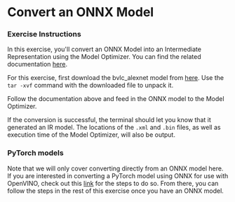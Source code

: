 ﻿# Convert an ONNX Model

### Exercise Instructions

In this exercise, you'll convert an ONNX Model into an Intermediate Representation using the 
Model Optimizer. You can find the related documentation [here](https://docs.openvinotoolkit.org/2018_R5/_docs_MO_DG_prepare_model_convert_model_Convert_Model_From_ONNX.html).

For this exercise, first download the bvlc_alexnet model from [here](https://s3.amazonaws.com/download.onnx/models/opset_8/bvlc_alexnet.tar.gz). Use the `tar -xvf` command with the downloaded file to unpack it.

Follow the documentation above and feed in the ONNX model to the Model Optimizer.

If the conversion is successful, the terminal should let you know that it generated an IR model.
The locations of the `.xml` and `.bin` files, as well as execution time of the Model Optimizer,
will also be output.

### PyTorch models

Note that we will only cover converting directly from an ONNX model here. If you are interested
in converting a PyTorch model using ONNX for use with OpenVINO, check out this [link](https://michhar.github.io/convert-pytorch-onnx/) for the steps to do so. From there, you can follow the steps in the rest
of this exercise once you have an ONNX model.